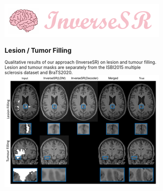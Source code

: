 ![title](img/title.png)

## Lesion / Tumor Filling
Qualitative results of our approach (InverseSR) on lesion and tumour filling. Lesion and tumour masks are separately from the ISBI2015 multiple sclerosis dataset and BraTS2020.
![title](img/In-painting-visualization_plot.png)
